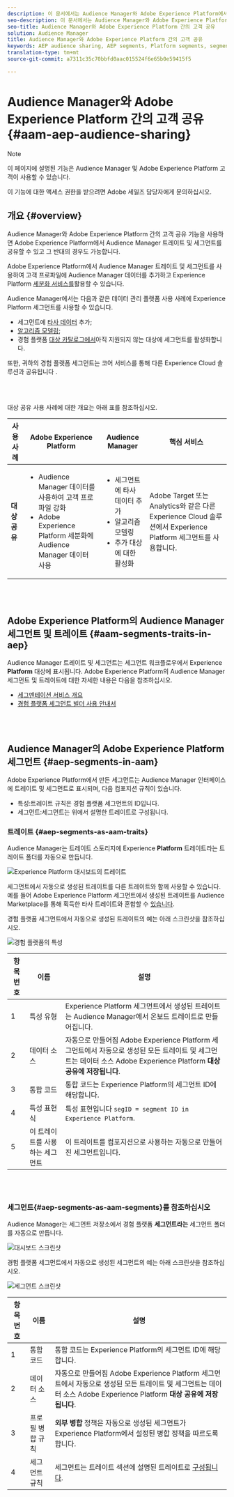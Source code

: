 ```yaml
---
description: 이 문서에서는 Audience Manager와 Adobe Experience Platform에서 대상을 공유하는 방법에 대해 설명합니다.
seo-description: 이 문서에서는 Audience Manager와 Adobe Experience Platform에서 대상을 공유하는 방법에 대해 설명합니다.
seo-title: Audience Manager와 Adobe Experience Platform 간의 고객 공유
solution: Audience Manager
title: Audience Manager와 Adobe Experience Platform 간의 고객 공유
keywords: AEP audience sharing, AEP segments, Platform segments, segment sharing, audience sharing, share segments
translation-type: tm+mt
source-git-commit: a7311c35c70bbfd0aac015524f6e65b0e59415f5

---
```



# Audience Manager와 Adobe Experience Platform 간의 고객 공유 {#aam-aep-audience-sharing}

>[!NOTE]
>
> 이 페이지에 설명된 기능은 Audience Manager 및 Adobe Experience Platform 고객이 사용할 수 있습니다.
>
> 이 기능에 대한 액세스 권한을 받으려면 Adobe 세일즈 담당자에게 문의하십시오.

## 개요 {#overview}

Audience Manager와 Adobe Experience Platform 간의 고객 공유 기능을 사용하면 Adobe Experience Platform에서 Audience Manager 트레이트 및 세그먼트를 공유할 수 있고 그 반대의 경우도 가능합니다.

Adobe Experience Platform에서 Audience Manager 트레이트 및 세그먼트를 사용하여 고객 프로파일에 Audience Manager 데이터를 추가하고 Experience Platform [세분화 서비스를](https://www.adobe.io/apis/experienceplatform/home/profile-identity-segmentation/profile-identity-segmentation-services.html#!api-specification/markdown/narrative/technical_overview/segmentation/segmentation-overview.md)활용할 수 있습니다.

Audience Manager에서는 다음과 같은 데이터 관리 플랫폼 사용 사례에 Experience Platform 세그먼트를 사용할 수 있습니다.
* 세그먼트에 [타사 데이터](/help/using/overview/data-types-collected.md#third-party-data) 추가;
* [알고리즘 모델링](/help/using/features/algorithmic-models/understanding-models.md);
* 경험 플랫폼 [대상 카탈로그에서](https://docs.adobe.com/content/help/en/experience-platform/rtcdp/destinations/destinations-cat/destinations-catalog.html)아직 지원되지 않는 대상에 세그먼트를 활성화합니다.

또한, 귀하의 경험 플랫폼 세그먼트는 코어 서비스를 통해 다른 Experience Cloud 솔루션과 공유됩니다 [](https://docs.adobe.com/content/help/en/core-services/interface/experience-cloud.html).

<br> 

대상 공유 사용 사례에 대한 개요는 아래 표를 참조하십시오.

| **사용 사례** | **Adobe Experience Platform** | **Audience Manager** | **핵심 서비스** |
---------|----------|---------|---------
| **대상 공유** | <ul><li>Audience Manager 데이터를 사용하여 고객 프로파일 강화</li><li>Adobe Experience Platform 세분화에 Audience Manager 데이터 사용</li></ul> | <ul><li>세그먼트에 타사 데이터 추가</li><li>알고리즘 모델링</li><li>추가 대상에 대한 활성화</li></ul> | Adobe Target 또는 Analytics와 같은 다른 Experience Cloud 솔루션에서 Experience Platform 세그먼트를 사용합니다. |

<br> 

## Adobe Experience Platform의 Audience Manager 세그먼트 및 트레이트 {#aam-segments-traits-in-aep}

Audience Manager 트레이트 및 세그먼트는 세그먼트 워크플로우에서 Experience **Platform** 대상에 표시됩니다. Adobe Experience Platform의 Audience Manager 세그먼트 및 트레이트에 대한 자세한 내용은 다음을 참조하십시오.

* [세그멘테이션 서비스 개요](https://www.adobe.io/apis/experienceplatform/home/profile-identity-segmentation/profile-identity-segmentation-services.html#!api-specification/markdown/narrative/technical_overview/segmentation/segmentation-overview.md)
* [경험 플랫폼 세그먼트 빌더 사용 안내서](https://www.adobe.io/apis/experienceplatform/home/profile-identity-segmentation/profile-identity-segmentation-services.html#!api-specification/markdown/narrative/technical_overview/segmentation/segment-builder-guide.md)

<br> 

## Audience Manager의 Adobe Experience Platform 세그먼트 {#aep-segments-in-aam}

Adobe Experience Platform에서 만든 세그먼트는 Audience Manager 인터페이스에 트레이트 및 세그먼트로 표시되며, 다음 컴포지션 규칙이 있습니다.
* 특성:트레이트 규칙은 경험 플랫폼 세그먼트의 ID입니다.
* 세그먼트:세그먼트는 위에서 설명한 트레이트로 구성됩니다.

### 트레이트 {#aep-segments-as-aam-traits}

Audience Manager는 트레이트 스토리지에 Experience **Platform** 트레이트라는 트레이트 폴더를 자동으로 만듭니다.

![Experience Platform 대시보드의 트레이트](/help/using/integration/integration-aep/assets/aep-traits-dashboard.png)

세그먼트에서 자동으로 생성된 트레이트를 다른 트레이트와 함께 사용할 수 있습니다. 예를 들어 Adobe Experience Platform 세그먼트에서 생성된 트레이트를 Audience Marketplace를 통해 획득한 타사 트레이트와 혼합할 수 [있습니다](/help/using/features/audience-marketplace/audience-marketplace.md).

경험 플랫폼 세그먼트에서 자동으로 생성된 트레이트의 예는 아래 스크린샷을 참조하십시오.

![경험 플랫폼의 특성](/help/using/integration/integration-aep/assets/aep-trait.png)


| 항목 번호 | 이름 | 설명 |
---------|----------|---------
| 1 | 특성 유형 | Experience Platform 세그먼트에서 생성된 트레이트는 Audience Manager에서 온보드 트레이트로 만들어집니다. |
| 2 | 데이터 소스 | 자동으로 만들어짐 Adobe Experience Platform 세그먼트에서 자동으로 생성된 모든 트레이트 및 세그먼트는 데이터 소스 Adobe Experience Platform **대상 공유에 저장됩니다**. |
| 3 | 통합 코드 | 통합 코드는 Experience Platform의 세그먼트 ID에 해당합니다. |
| 4 | 특성 표현식 | 특성 표현입니다 `segID = segment ID in Experience Platform`. |
| 5 | 이 트레이트를 사용하는 세그먼트 | 이 트레이트를 컴포지션으로 사용하는 자동으로 만들어진 세그먼트입니다. |

<br> 

### 세그먼트{#aep-segments-as-aam-segments}를 참조하십시오 

Audience Manager는 세그먼트 저장소에서 경험 플랫폼 **세그먼트라는** 세그먼트 폴더를 자동으로 만듭니다.

![대시보드 스크린샷](/help/using/integration/integration-aep/assets/aep-segments-dashboard.png)

경험 플랫폼 세그먼트에서 자동으로 생성된 세그먼트의 예는 아래 스크린샷을 참조하십시오.

![세그먼트 스크린샷](/help/using/integration/integration-aep/assets/aep-segment.png)

| 항목 번호 | 이름 | 설명 |
---------|----------|---------
| 1 | 통합 코드 | 통합 코드는 Experience Platform의 세그먼트 ID에 해당합니다. |
| 2 | 데이터 소스 | 자동으로 만들어짐 Adobe Experience Platform 세그먼트에서 자동으로 생성된 모든 트레이트 및 세그먼트는 데이터 소스 Adobe Experience Platform **대상 공유에 저장됩니다**. |
| 3 | 프로필 병합 규칙 | **외부 병합** 정책은 자동으로 생성된 세그먼트가 Experience Platform에서 설정된 병합 정책을 따르도록 합니다. |
| 4 | 세그먼트 규칙 | 세그먼트는 트레이트 섹션에 설명된 트레이트로 [구성됩니다](#aep-segments-as-aam-traits). |
